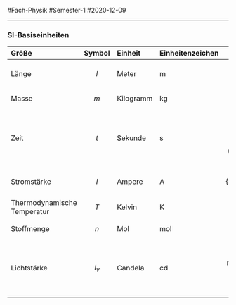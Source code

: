 #Fach-Physik #Semester-1 #2020-12-09

---

### SI-Basiseinheiten

| Größe                       | Symbol | Einheit   | Einheitenzeichen |                                                                                                             Definition der Einheit                                                                                                            |
| :-------------------------- | :----: | :-------- | ---------------- | :-------------------------------------------------------------------------------------------------------------------------------------------------------------------------------------------------------------------------------------------: |
| Länge                       |   $l$  | Meter     | m                |                                                                     Länge der Strecke, die Licht im Vakuum während der Dauer von $\frac{1}{299792458}$ Sekunden zurücklegt                                                                    |
| Masse                       |   $m$  | Kilogramm | kg               |                                                                                               über den Wert der Planck'schen Naturkonstante $h$                                                                                               |
| Zeit                        |   $t$  | Sekunde   | s                |                    Das $9,192631770\cdot10^{9}$ fache der Periedendauer der dem Übergang zwischen den beiden Hyperfeinstrukturniveaus des Grundzustandes von Atomen des Cäsium-Isotops $^{133}Cs$ entsprechenden Strahlung                    |
| Stromstärke                 |   $I$  | Ampere    | A                |                                                                                       $1 A=\frac{1}{1/1,602176654*10\cdot10^{-19}\frac{e}{\mathrm{s}}}$                                                                                       |
| Thermodynamische Temperatur |   $T$  | Kelvin    | K                |                                                                                        über den Wert der Boltzmann'schen Naturkonstante $\mathrm{k_B}$                                                                                        |
| Stoffmenge                  |   $n$  | Mol       | mol              |                                                                                    Ein Mol eines Stoffes enthält genau $6,02215076*10\cdot10^{23}$ Teilchen                                                                                   |
| Lichtstärke                 |  $I_v$ | Candela   | cd               | Die Lichtstärke in einer bestimmten Richtung einer Strahlungsquelle, die monochromatische Strahlung der Frequenz $540\cdot10^{12}\mathrm{Hz}$ aussendet und deren Strahlstärke in dieser Richtung $\frac{1}{683}$ Watt pro Steradiant beträgt |
